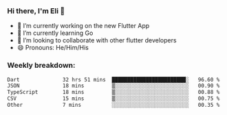 ### Hi there, I'm Eli 👋
- 🔭 I’m currently working on the new Flutter App
- 🌱 I’m currently learning Go
- 🦄 I’m looking to collaborate with other flutter developers
- 😄 Pronouns: He/Him/His

### Weekly breakdown:
<!--START_SECTION:waka-->

```txt
Dart              32 hrs 51 mins  ████████████████████████░   96.60 %
JSON              18 mins         ▒░░░░░░░░░░░░░░░░░░░░░░░░   00.90 %
TypeScript        18 mins         ▒░░░░░░░░░░░░░░░░░░░░░░░░   00.88 %
CSV               15 mins         ▒░░░░░░░░░░░░░░░░░░░░░░░░   00.75 %
Other             7 mins          ░░░░░░░░░░░░░░░░░░░░░░░░░   00.35 %
```

<!--END_SECTION:waka-->
